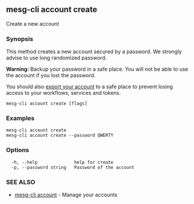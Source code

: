 ## mesg-cli account create

Create a new account

### Synopsis

This method creates a new account secured by a password. We strongly advise to use long randomized password.

**Warning:** Backup your password in a safe place. You will not be able to use the account if you lost the password.

You should also [export your account](account/export.md) to a safe place to prevent losing access to your workflows, services and tokens.

```
mesg-cli account create [flags]
```

### Examples

```
mesg-cli account create
mesg-cli account create --password QWERTY
```

### Options

```
  -h, --help              help for create
  -p, --password string   Password of the account
```

### SEE ALSO

* [mesg-cli account](mesg-cli_account.md)	 - Manage your accounts

